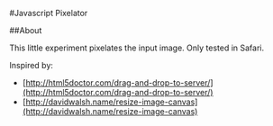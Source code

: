 #Javascript Pixelator

##About

This little experiment pixelates the input image. Only tested in Safari.

Inspired by:

* [http://html5doctor.com/drag-and-drop-to-server/](http://html5doctor.com/drag-and-drop-to-server/)
* [http://davidwalsh.name/resize-image-canvas](http://davidwalsh.name/resize-image-canvas)